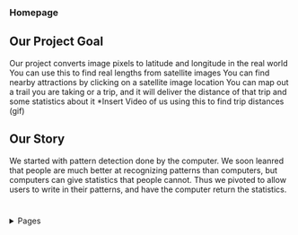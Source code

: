 ### Homepage  
## Our Project Goal

Our project converts image pixels to latitude and longitude in the real world
You can use this to find real lengths from satellite images
You can find nearby attractions by clicking on a satellite image location
You can map out a trail you are taking or a trip, and it will deliver the distance of that trip and some statistics about it
*Insert Video of us using this to find trip distances (gif)

## Our Story
We started with pattern detection done by the computer. We soon leanred that people are much better at recognizing patterns than computers, but computers can give statistics that people cannot. Thus we pivoted to allow users to write in their patterns, and have the computer return the statistics.
# 
<details>
<summary>Pages</summary>
<br>
Here are some links.

